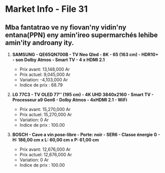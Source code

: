 # Market Info - File 31

## Mba fantatrao ve ny fiovan'ny vidin'ny entana(PPN) eny amin'ireo supermarchés lehibe amin'ity androany ity.

1. **SAMSUNG - QE65QN700B - TV Neo Qled - 8K - 65 (163 cm) - HDR10+ - son Dolby Atmos - Smart TV - 4 x HDMI 2.1**
   - Prix avant: 13,148,000 Ar
   - Prix actuel: 9,045,000 Ar
   - Variation: -4,103,000 Ar
   - Indice de prix : 68.79

2. **LG 77C3 - TV OLED 77'' (195 cm) - 4K UHD 3840x2160 - Smart TV - Processeur a9 Gen6 - Dolby Atmos - 4xHDMI 2.1 - WiFi**
   - Prix avant: 15,270,000 Ar
   - Prix actuel: 15,270,000 Ar
   - Variation: 0 Ar
   - Indice de prix : 100.00

3. **BOSCH - Cave a vin pose-libre - Porte: noir - SER6 - Classe énergie G - H: 186,00 cm x L: 60,00 cm x P: 61,00 cm**
   - Prix avant: 12,676,000 Ar
   - Prix actuel: 12,676,000 Ar
   - Variation: 0 Ar
   - Indice de prix : 100.00

